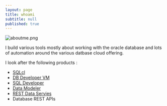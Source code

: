 ```yaml
---
layout: page
title: whoami
subtitle: null
published: true
---
```

![aboutme.png]({{site.baseurl}}/img/aboutme.png)


I build various tools mostly about working with the oracle database and lots of automation around the various datbase cloud offering.


I look after the following products :
 - [SQLcl](http://www.oracle.com/technetwork/developer-tools/sqlcl/overview/index.html)
 - [DB Developer VM]( http://www.oracle.com/technetwork/database/enterprise-edition/databaseappdev-vm-161299.html)
 - [SQL Developer](oracle.com/sqldeveloper)
 - [Data Modeler](http://www.oracle.com/technetwork/developer-tools/datamodeler/overview/index.html)
 - [REST Data Servies](oracle.com/rest)
 - Database REST APIs
